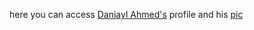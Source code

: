 here you can access [Daniayl Ahmed's](https://www.facebook.com/daniyal.ahmed.75) profile and his [pic](file:///D:/Daniyal/prac/Daniyal.JPG) 